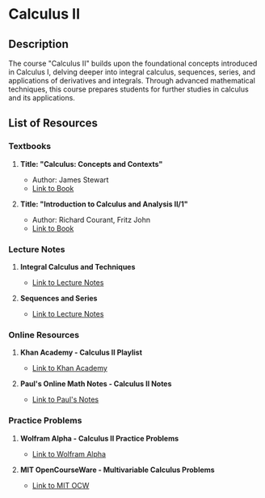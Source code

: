 # Calculus II

## Description

The course "Calculus II" builds upon the foundational concepts introduced in Calculus I, delving deeper into integral calculus, sequences, series, and applications of derivatives and integrals. Through advanced mathematical techniques, this course prepares students for further studies in calculus and its applications.

## List of Resources

### Textbooks

1. **Title: "Calculus: Concepts and Contexts"**
   - Author: James Stewart
   - [Link to Book](http://example.com/calculus-concepts-contexts)

2. **Title: "Introduction to Calculus and Analysis II/1"**
   - Author: Richard Courant, Fritz John
   - [Link to Book](http://example.com/intro-to-calculus-analysis-II)

### Lecture Notes

1. **Integral Calculus and Techniques**
   - [Link to Lecture Notes](http://example.com/integral-calculus-techniques)

2. **Sequences and Series**
   - [Link to Lecture Notes](http://example.com/sequences-and-series)

### Online Resources

1. **Khan Academy - Calculus II Playlist**
   - [Link to Khan Academy](http://khanacademy.org/calculus-II-playlist)

2. **Paul's Online Math Notes - Calculus II Notes**
   - [Link to Paul's Notes](http://tutorial.math.lamar.edu/calculusII)

### Practice Problems

1. **Wolfram Alpha - Calculus II Practice Problems**
   - [Link to Wolfram Alpha](http://wolframalpha.com/calculus-II-practice)

2. **MIT OpenCourseWare - Multivariable Calculus Problems**
   - [Link to MIT OCW](http://ocw.mit.edu/multivariable-calculus)
